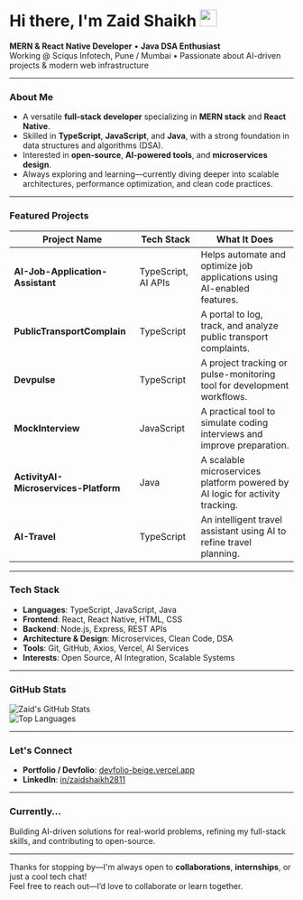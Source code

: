 <!--
  Hi there 👋 I’m Zaid Shaikh
-->

#  Hi there, I'm **Zaid Shaikh** <img src="https://media.giphy.com/media/hvRJCLFzcasrR4ia7z/giphy.gif" width="30">

**MERN & React Native Developer** • **Java DSA Enthusiast**  
Working @ Sciqus Infotech, Pune / Mumbai • Passionate about AI-driven projects & modern web infrastructure

---

###  About Me

-  A versatile **full-stack developer** specializing in **MERN stack** and **React Native**.
-  Skilled in **TypeScript**, **JavaScript**, and **Java**, with a strong foundation in data structures and algorithms (DSA).
-  Interested in **open-source**, **AI-powered tools**, and **microservices design**.
-  Always exploring and learning—currently diving deeper into scalable architectures, performance optimization, and clean code practices.

---

###  Featured Projects

| Project Name | Tech Stack | What It Does |
|--------------|------------|--------------|
| **AI-Job-Application-Assistant** | TypeScript, AI APIs | Helps automate and optimize job applications using AI-enabled features. |
| **PublicTransportComplain** | TypeScript | A portal to log, track, and analyze public transport complaints. |
| **Devpulse** | TypeScript | A project tracking or pulse-monitoring tool for development workflows. |
| **MockInterview** | JavaScript | A practical tool to simulate coding interviews and improve preparation. |
| **ActivityAI-Microservices-Platform** | Java | A scalable microservices platform powered by AI logic for activity tracking. |
| **AI-Travel** | TypeScript | An intelligent travel assistant using AI to refine travel planning. |


---

###  Tech Stack

- **Languages**: TypeScript, JavaScript, Java  
- **Frontend**: React, React Native, HTML, CSS  
- **Backend**: Node.js, Express, REST APIs  
- **Architecture & Design**: Microservices, Clean Code, DSA  
- **Tools**: Git, GitHub, Axios, Vercel, AI Services  
- **Interests**: Open Source, AI Integration, Scalable Systems

---

###  GitHub Stats

<!-- Replace `Zaidshaikh2811` with your actual GitHub username -->
![Zaid's GitHub Stats](https://github-readme-stats.vercel.app/api?username=Zaidshaikh2811&show_icons=true&theme=radical)  
![Top Languages](https://github-readme-stats.vercel.app/api/top-langs/?username=Zaidshaikh2811&layout=compact&theme=radical)

---

###  Let's Connect

-  **Portfolio / Devfolio**: [devfolio-beige.vercel.app](https://devfolio-beige.vercel.app)  
-  **LinkedIn**: [in/zaidshaikh2811](https://www.linkedin.com/in/zaidshaikh2811)  

---

###  Currently...

Building AI-driven solutions for real-world problems, refining my full-stack skills, and contributing to open-source.

---

Thanks for stopping by—I'm always open to **collaborations**, **internships**, or just a cool tech chat!  
Feel free to reach out—I’d love to collaborate or learn together.  
